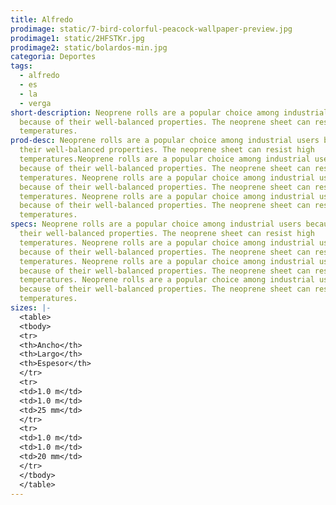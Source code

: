 ```yaml
---
title: Alfredo
prodimage: static/7-bird-colorful-peacock-wallpaper-preview.jpg
prodimage1: static/2HFSTKr.jpg
prodimage2: static/bolardos-min.jpg
categoria: Deportes
tags:
  - alfredo
  - es
  - la
  - verga
short-description: Neoprene rolls are a popular choice among industrial users
  because of their well-balanced properties. The neoprene sheet can resist high
  temperatures.
prod-desc: Neoprene rolls are a popular choice among industrial users because of
  their well-balanced properties. The neoprene sheet can resist high
  temperatures.Neoprene rolls are a popular choice among industrial users
  because of their well-balanced properties. The neoprene sheet can resist high
  temperatures. Neoprene rolls are a popular choice among industrial users
  because of their well-balanced properties. The neoprene sheet can resist high
  temperatures. Neoprene rolls are a popular choice among industrial users
  because of their well-balanced properties. The neoprene sheet can resist high
  temperatures.
specs: Neoprene rolls are a popular choice among industrial users because of
  their well-balanced properties. The neoprene sheet can resist high
  temperatures. Neoprene rolls are a popular choice among industrial users
  because of their well-balanced properties. The neoprene sheet can resist high
  temperatures. Neoprene rolls are a popular choice among industrial users
  because of their well-balanced properties. The neoprene sheet can resist high
  temperatures. Neoprene rolls are a popular choice among industrial users
  because of their well-balanced properties. The neoprene sheet can resist high
  temperatures.
sizes: |-
  <table>
  <tbody>
  <tr>
  <th>Ancho</th>
  <th>Largo</th>
  <th>Espesor</th>
  </tr>
  <tr>
  <td>1.0 m</td>
  <td>1.0 m</td>
  <td>25 mm</td>
  </tr>
  <tr>
  <td>1.0 m</td>
  <td>1.0 m</td>
  <td>20 mm</td>
  </tr>
  </tbody>
  </table>
---
```


